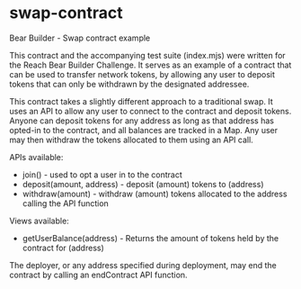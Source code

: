 # swap-contract
Bear Builder - Swap contract example

This contract and the accompanying test suite (index.mjs)
were written for the Reach Bear Builder Challenge.
It serves as an example of a contract that can be used to transfer network tokens,
by allowing any user to deposit tokens that can only be withdrawn by the designated addressee.

This contract takes a slightly different approach to a traditional swap.
It uses an API to allow any user to connect to the contract and deposit tokens.
Anyone can deposit tokens for any address as long as that address has opted-in to the contract,
and all balances are tracked in a Map.
Any user may then withdraw the tokens allocated to them using an API call.

APIs available:
* join() - used to opt a user in to the contract
* deposit(amount, address) - deposit (amount) tokens to (address)
* withdraw(amount) - withdraw (amount) tokens allocated to the address calling the API function

Views available:
* getUserBalance(address) - Returns the amount of tokens held by the contract for (address)

The deployer, or any address specified during deployment, may end the contract by calling an endContract API function.
